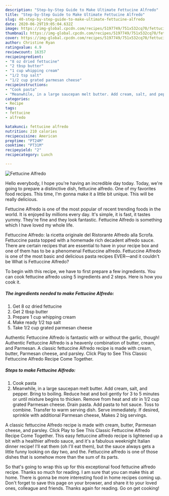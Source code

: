 ```yaml
---
description: "Step-by-Step Guide to Make Ultimate Fettucine Alfredo"
title: "Step-by-Step Guide to Make Ultimate Fettucine Alfredo"
slug: 40-step-by-step-guide-to-make-ultimate-fettucine-alfredo
date: 2020-06-29T19:05:04.632Z
image: https://img-global.cpcdn.com/recipes/5197749/751x532cq70/fettucine-alfredo-recipe-main-photo.jpg
thumbnail: https://img-global.cpcdn.com/recipes/5197749/751x532cq70/fettucine-alfredo-recipe-main-photo.jpg
cover: https://img-global.cpcdn.com/recipes/5197749/751x532cq70/fettucine-alfredo-recipe-main-photo.jpg
author: Christine Ryan
ratingvalue: 4.9
reviewcount: 16357
recipeingredient:
- "8 oz dried fettucine"
- "2 tbsp butter"
- "1 cup whipping cream"
- "1/2 tsp salt"
- "1/2 cup grated parmesan cheese"
recipeinstructions:
- "Cook pasta"
- "Meanwhile, in a large saucepan melt butter. Add cream, salt, and pepper. Bring to boiling. Reduce heat and boil gently for 3 to 5 minutes or until mixture begins to thicken. Remove from heat and stir in 1/2 cup grated Parmesan cheese. Drain pasta. Add pasta to hot sauce. Toss to combine. Transfer to warm serving dish. Serve immediately. If desired, sprinkle with additional Parmesan cheese,  Makes 2 big servings."
categories:
- Recipe
tags:
- fettucine
- alfredo

katakunci: fettucine alfredo 
nutrition: 210 calories
recipecuisine: American
preptime: "PT24M"
cooktime: "PT31M"
recipeyield: "2"
recipecategory: Lunch

---
```



![Fettucine Alfredo](https://img-global.cpcdn.com/recipes/5197749/751x532cq70/fettucine-alfredo-recipe-main-photo.jpg)

Hello everybody, I hope you're having an incredible day today. Today, we're going to prepare a distinctive dish, fettucine alfredo. One of my favorites food recipes. This time, I'm gonna make it a little bit unique. This will be really delicious.

Fettucine Alfredo is one of the most popular of recent trending foods in the world. It is enjoyed by millions every day. It's simple, it is fast, it tastes yummy. They're fine and they look fantastic. Fettucine Alfredo is something which I have loved my whole life.

Fettuccine Alfredo: la ricetta originale del Ristorante Alfredo alla Scrofa. Fettuccine pasta topped with a homemade rich decadent alfredo sauce. There are certain recipes that are essential to have in your recipe box and one of them has to be a phenomenal Fettuccine alfredo. Fettuccine Alfredo is one of the most basic and delicious pasta recipes EVER—and it couldn&#39;t be What is Fettuccine Alfredo?


To begin with this recipe, we have to first prepare a few ingredients. You can cook fettucine alfredo using 5 ingredients and 2 steps. Here is how you cook it.

<!--inarticleads1-->

##### The ingredients needed to make Fettucine Alfredo:

1. Get 8 oz dried fettucine
1. Get 2 tbsp butter
1. Prepare 1 cup whipping cream
1. Make ready 1/2 tsp salt
1. Take 1/2 cup grated parmesan cheese


Authentic Fettuccine Alfredo is fantastic with or without the garlic, though! Authentic Fettuccine Alfredo is a heavenly combination of butter, cream, and Parmesan. A classic fettuccine Alfredo recipe is made with cream, butter, Parmesan cheese, and parsley. Click Play to See This Classic Fettuccine Alfredo Recipe Come Together. 

<!--inarticleads2-->

##### Steps to make Fettucine Alfredo:

1. Cook pasta
1. Meanwhile, in a large saucepan melt butter. Add cream, salt, and pepper. Bring to boiling. Reduce heat and boil gently for 3 to 5 minutes or until mixture begins to thicken. Remove from heat and stir in 1/2 cup grated Parmesan cheese. Drain pasta. Add pasta to hot sauce. Toss to combine. Transfer to warm serving dish. Serve immediately. If desired, sprinkle with additional Parmesan cheese,  Makes 2 big servings.


A classic fettuccine Alfredo recipe is made with cream, butter, Parmesan cheese, and parsley. Click Play to See This Classic Fettuccine Alfredo Recipe Come Together. This easy fettuccine alfredo recipe is lightened up a bit with a healthier alfredo sauce, and it&#39;s a fabulous weeknight Italian dinner recipe! I&#39;ll eat them (oh I&#39;ll eat them), but the sauce always gets a little funny looking on day two, and the. Fettuccine alfredo is one of those dishes that is somehow more than the sum of its parts. 

So that's going to wrap this up for this exceptional food fettucine alfredo recipe. Thanks so much for reading. I am sure that you can make this at home. There is gonna be more interesting food in home recipes coming up. Don't forget to save this page on your browser, and share it to your loved ones, colleague and friends. Thanks again for reading. Go on get cooking!
